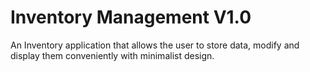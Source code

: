 # Inventory Management V1.0

An Inventory application that allows the user to store data, modify and display them
conveniently with minimalist design.

